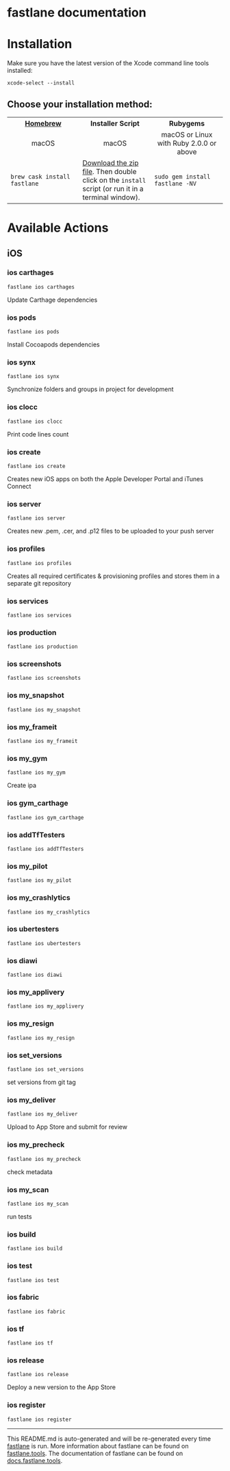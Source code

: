 fastlane documentation
================
# Installation

Make sure you have the latest version of the Xcode command line tools installed:

```
xcode-select --install
```

## Choose your installation method:

<table width="100%" >
<tr>
<th width="33%"><a href="http://brew.sh">Homebrew</a></td>
<th width="33%">Installer Script</td>
<th width="33%">Rubygems</td>
</tr>
<tr>
<td width="33%" align="center">macOS</td>
<td width="33%" align="center">macOS</td>
<td width="33%" align="center">macOS or Linux with Ruby 2.0.0 or above</td>
</tr>
<tr>
<td width="33%"><code>brew cask install fastlane</code></td>
<td width="33%"><a href="https://download.fastlane.tools">Download the zip file</a>. Then double click on the <code>install</code> script (or run it in a terminal window).</td>
<td width="33%"><code>sudo gem install fastlane -NV</code></td>
</tr>
</table>

# Available Actions
## iOS
### ios carthages
```
fastlane ios carthages
```
Update Carthage dependencies
### ios pods
```
fastlane ios pods
```
Install Cocoapods dependencies
### ios synx
```
fastlane ios synx
```
Synchronize folders and groups in project for development
### ios clocc
```
fastlane ios clocc
```
Print code lines count
### ios create
```
fastlane ios create
```
Creates new iOS apps on both the Apple Developer Portal and iTunes Connect
### ios server
```
fastlane ios server
```
Creates new .pem, .cer, and .p12 files to be uploaded to your push server
### ios profiles
```
fastlane ios profiles
```
Creates all required certificates & provisioning profiles and stores them in a separate git repository
### ios services
```
fastlane ios services
```

### ios production
```
fastlane ios production
```

### ios screenshots
```
fastlane ios screenshots
```

### ios my_snapshot
```
fastlane ios my_snapshot
```

### ios my_frameit
```
fastlane ios my_frameit
```

### ios my_gym
```
fastlane ios my_gym
```
Create ipa
### ios gym_carthage
```
fastlane ios gym_carthage
```

### ios addTfTesters
```
fastlane ios addTfTesters
```

### ios my_pilot
```
fastlane ios my_pilot
```

### ios my_crashlytics
```
fastlane ios my_crashlytics
```

### ios ubertesters
```
fastlane ios ubertesters
```

### ios diawi
```
fastlane ios diawi
```

### ios my_applivery
```
fastlane ios my_applivery
```

### ios my_resign
```
fastlane ios my_resign
```

### ios set_versions
```
fastlane ios set_versions
```
set versions from git tag
### ios my_deliver
```
fastlane ios my_deliver
```
Upload to App Store and submit for review
### ios my_precheck
```
fastlane ios my_precheck
```
check metadata
### ios my_scan
```
fastlane ios my_scan
```
run tests
### ios build
```
fastlane ios build
```

### ios test
```
fastlane ios test
```

### ios fabric
```
fastlane ios fabric
```

### ios tf
```
fastlane ios tf
```

### ios release
```
fastlane ios release
```
Deploy a new version to the App Store
### ios register
```
fastlane ios register
```


----

This README.md is auto-generated and will be re-generated every time [fastlane](https://fastlane.tools) is run.
More information about fastlane can be found on [fastlane.tools](https://fastlane.tools).
The documentation of fastlane can be found on [docs.fastlane.tools](https://docs.fastlane.tools).
